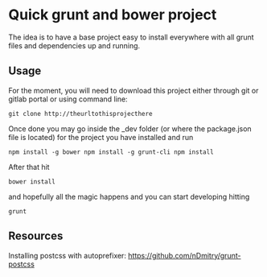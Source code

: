 # Quick grunt and bower project

The idea is to have a base project easy to install everywhere with all grunt files and dependencies up and running.

## Usage

For the moment, you will need to download this project either through git or gitlab portal or using command line: 

`git clone http://theurltothisprojecthere`

Once done you may go inside the _dev folder (or where the package.json file is located) for the project you have installed and run

`npm install -g bower
npm install -g grunt-cli
npm install`

After that hit

`bower install`

and hopefully all the magic happens and you can start developing hitting

`grunt`


## Resources

Installing postcss with autoprefixer: https://github.com/nDmitry/grunt-postcss
